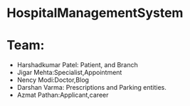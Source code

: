 # HospitalManagementSystem
# Team: 
- Harshadkumar Patel: Patient, and Branch
- Jigar Mehta:Specialist,Appointment
- Nency Modi:Doctor,Blog
- Darshan Varma: Prescriptions and Parking entities.
- Azmat Pathan:Applicant,career
